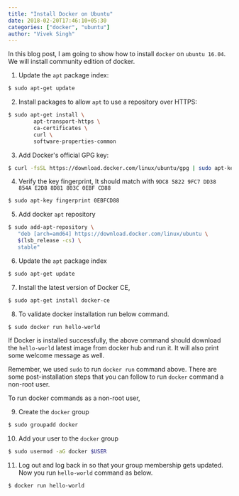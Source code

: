 ```yaml
---
title: "Install Docker on Ubuntu"
date: 2018-02-20T17:46:10+05:30
categories: ["docker", "ubuntu"]
author: "Vivek Singh"
---
```


In this blog post, I am going to show how to install `docker` on `ubuntu 16.04`. We will install community edition of docker.

1. Update the `apt` package index:
```sh
$ sudo apt-get update
```

2. Install packages to allow `apt` to use a repository over HTTPS:
```sh
$ sudo apt-get install \
        apt-transport-https \
        ca-certificates \
        curl \
        software-properties-common
```

3. Add Docker's official GPG key:
```sh
$ curl -fsSL https://download.docker.com/linux/ubuntu/gpg | sudo apt-key add -
```

4. Verify the key fingerprint, It should match with `9DC8 5822 9FC7 DD38 854A E2D8 8D81 803C 0EBF CD88`
```sh
$ sudo apt-key fingerprint 0EBFCD88
```

5. Add docker `apt` repository
```sh
$ sudo add-apt-repository \
   "deb [arch=amd64] https://download.docker.com/linux/ubuntu \
   $(lsb_release -cs) \
   stable"
```

6. Update the `apt` package index
```sh
$ sudo apt-get update
```

7. Install the latest version of Docker CE,
```sh
$ sudo apt-get install docker-ce
```

8. To validate docker installation run below command.
```sh
$ sudo docker run hello-world
```

If Docker is installed successfully, the above command should download the `hello-world` latest image from docker hub and run it.
It will also print some welcome message as well.

Remember, we used `sudo` to run `docker run` command above. There are some post-installation steps that you can follow to run `docker` command a non-root user.

To run docker commands as a non-root user,

9. Create the `docker` group
```sh
$ sudo groupadd docker
```

10. Add your user to the `docker` group
```sh
$ sudo usermod -aG docker $USER
```

11. Log out and log back in so that your group membership gets updated. Now you run `hello-world` command as below.
```sh
$ docker run hello-world
```
